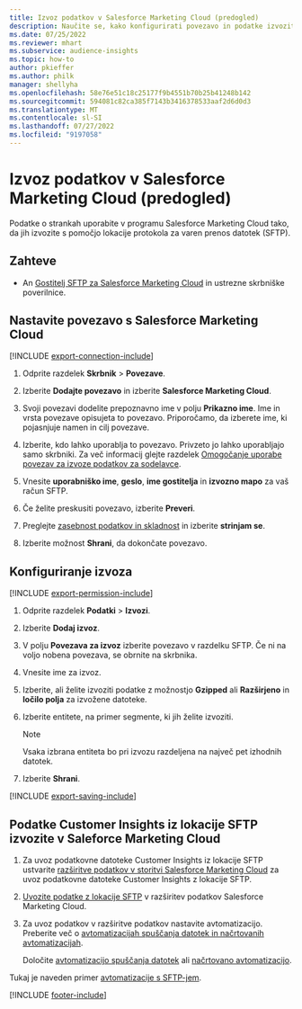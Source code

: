 ```yaml
---
title: Izvoz podatkov v Salesforce Marketing Cloud (predogled)
description: Naučite se, kako konfigurirati povezavo in podatke izvoziti v Salesforce Marketing Cloud.
ms.date: 07/25/2022
ms.reviewer: mhart
ms.subservice: audience-insights
ms.topic: how-to
author: pkieffer
ms.author: philk
manager: shellyha
ms.openlocfilehash: 58e76e51c18c25177f9b4551b70b25b41248b142
ms.sourcegitcommit: 594081c82ca385f7143b3416378533aaf2d6d0d3
ms.translationtype: MT
ms.contentlocale: sl-SI
ms.lasthandoff: 07/27/2022
ms.locfileid: "9197058"
---
```

# <a name="export-data-to-salesforce-marketing-cloud-preview"></a>Izvoz podatkov v Salesforce Marketing Cloud (predogled)

Podatke o strankah uporabite v programu Salesforce Marketing Cloud tako, da jih izvozite s pomočjo lokacije protokola za varen prenos datotek (SFTP).

## <a name="prerequisites"></a>Zahteve

- An [Gostitelj SFTP za Salesforce Marketing Cloud](https://help.salesforce.com/articleView?id=sf.mc_es_configure_enhanced_ftp.htm&type=5) in ustrezne skrbniške poverilnice.

## <a name="set-up-connection-to-salesforce-marketing-cloud"></a>Nastavite povezavo s Salesforce Marketing Cloud

[!INCLUDE [export-connection-include](includes/export-connection-admn.md)]

1. Odprite razdelek **Skrbnik** > **Povezave**.

1. Izberite **Dodajte povezavo** in izberite **Salesforce Marketing Cloud**.

1. Svoji povezavi dodelite prepoznavno ime v polju **Prikazno ime**. Ime in vrsta povezave opisujeta to povezavo. Priporočamo, da izberete ime, ki pojasnjuje namen in cilj povezave.

1. Izberite, kdo lahko uporablja to povezavo. Privzeto jo lahko uporabljajo samo skrbniki. Za več informacij glejte razdelek [Omogočanje uporabe povezav za izvoze podatkov za sodelavce](connections.md#allow-contributors-to-use-a-connection-for-exports).

1. Vnesite **uporabniško ime**, **geslo**, **ime gostitelja** in **izvozno mapo** za vaš račun SFTP.

1. Če želite preskusiti povezavo, izberite **Preveri**.

1. Preglejte [zasebnost podatkov in skladnost](connections.md#data-privacy-and-compliance) in izberite **strinjam se**.

1. Izberite možnost **Shrani**, da dokončate povezavo.

## <a name="configure-an-export"></a>Konfiguriranje izvoza

[!INCLUDE [export-permission-include](includes/export-permission.md)]

1. Odprite razdelek **Podatki** > **Izvozi**.

1. Izberite **Dodaj izvoz**.

1. V polju **Povezava za izvoz** izberite povezavo v razdelku SFTP. Če ni na voljo nobena povezava, se obrnite na skrbnika.

1. Vnesite ime za izvoz.

1. Izberite, ali želite izvoziti podatke z možnostjo **Gzipped** ali **Razširjeno** in **ločilo polja** za izvožene datoteke.

1. Izberite entitete, na primer segmente, ki jih želite izvoziti.

   > [!NOTE]
   > Vsaka izbrana entiteta bo pri izvozu razdeljena na največ pet izhodnih datotek.

1. Izberite **Shrani**.

[!INCLUDE [export-saving-include](includes/export-saving.md)]

## <a name="import-customer-insights-data-from-sftp-location-to-salesforce-marketing-cloud"></a>Podatke Customer Insights iz lokacije SFTP izvozite v Saleforce Marketing Cloud

1. Za uvoz podatkovne datoteke Customer Insights iz lokacije SFTP ustvarite [razširitve podatkov v storitvi Salesforce Marketing Cloud](https://help.salesforce.com/articleView?id=sf.mc_es_create_data_extension.htm&type=5) za uvoz podatkovne datoteke Customer Insights z lokacije SFTP.

2. [Uvozite podatke z lokacije SFTP](https://help.salesforce.com/articleView?id=sf.mc_es_import_data_extension_classic.htm&type=5) v razširitev podatkov Salesforce Marketing Cloud.

3. Za uvoz podatkov v razširitve podatkov nastavite avtomatizacijo. Preberite več o [avtomatizacijah spuščanja datotek in načrtovanih avtomatizacijah](https://help.salesforce.com/articleView?id=sf.mc_as_triggered_automations.htm&type=5).

   Določite [avtomatizacijo spuščanja datotek](https://help.salesforce.com/articleView?id=sf.mc_as_define_a_triggered_automation.htm&type=5) ali  [načrtovano avtomatizacijo](https://help.salesforce.com/articleView?id=sf.mc_as_define_a_scheduled_automation.htm&type=5).

Tukaj je naveden primer [avtomatizacije s SFTP-jem](https://help.salesforce.com/articleView?id=sf.mc_as_ftp_and_triggered_automation_scenario.htm&type=5).

[!INCLUDE [footer-include](includes/footer-banner.md)]
